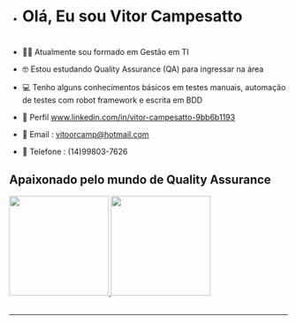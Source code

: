 - <h1>Olá, Eu sou Vitor Campesatto<h1/>
 
 
- 👨‍🎓 Atualmente sou formado em Gestão em TI
- 🤓 Estou estudando Quality Assurance (QA) para ingressar na área
- 💻 Tenho alguns conhecimentos básicos em testes manuais, automação de testes com robot framework e escrita em BDD 
- 🎯 Perfil www.linkedin.com/in/vitor-campesatto-9bb6b1193
- 📧 Email : vitoorcamp@hotmail.com
- 📱 Telefone : (14)99803-7626


## Apaixonado pelo mundo de Quality Assurance
 <div>
  <a href="https://github.com/Campesatto">
  <img height = "180em" src = "https://github-readme-stats.vercel.app/api?username=Campesatto&show_icons=true&theme=dracula&include_all_commits=true&count_private=true" />
  <img height = "180em" src = "https://github-readme-stats.vercel.app/api/top-langs/?username=rafaballerini&layout=compact&langs_count=16&theme=dracula" />
 
   
</div>
<div style = "display: inline_block"> <br>
  <img align = "right" alt  src = "https://media.tenor.com/images/163c8b67078a28d5120d27dd0ab650fd/tenor.gif">
</div>
      
 ____________________________________________________________________________________________________________________________
